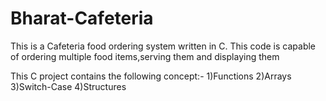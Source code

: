 # Bharat-Cafeteria
This is a Cafeteria food ordering system written in C.
This code is capable of ordering multiple food items,serving them and displaying them

This C project contains the following concept:- 
1)Functions 
2)Arrays
3)Switch-Case
4)Structures
